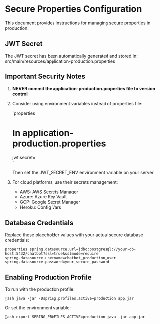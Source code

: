 ﻿# Secure Properties Configuration

This document provides instructions for managing secure properties in production.

## JWT Secret

The JWT secret has been automatically generated and stored in:
src/main/resources/application-production.properties

## Important Security Notes

1. **NEVER commit the application-production.properties file to version control**
2. Consider using environment variables instead of properties file:

   `properties
   # In application-production.properties
   jwt.secret=\
   `
   
   Then set the JWT_SECRET_ENV environment variable on your server.

3. For cloud platforms, use their secrets management:
   - AWS: AWS Secrets Manager
   - Azure: Azure Key Vault
   - GCP: Google Secret Manager
   - Heroku: Config Vars

## Database Credentials

Replace these placeholder values with your actual secure database credentials:

`properties
spring.datasource.url=jdbc:postgresql://your-db-host:5432/chatbot?ssl=true&sslmode=require
spring.datasource.username=chatbot_production_user
spring.datasource.password=your_secure_password
`

## Enabling Production Profile

To run with the production profile:

`ash
java -jar -Dspring.profiles.active=production app.jar
`

Or set the environment variable:

`ash
export SPRING_PROFILES_ACTIVE=production
java -jar app.jar
`
